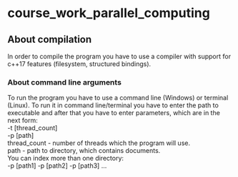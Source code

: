 # course_work_parallel_computing 
## About compilation 
In order to compile the program you have to use a compiler with support for c++17 features (filesystem, structured bindings).
### About command line arguments
To run the program you have to use a command line (Windows) or terminal (Linux). To run it in command line/terminal you have to enter the path to executable and after that you have to enter parameters, which are in the next form:  
-t [thread_count]  
-p [path]  
thread_count - number of threads which the program will use.  
path - path to directory, which contains documents.  
You can index more than one directory:  
-p [path1] -p [path2] -p [path3] ...  
